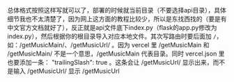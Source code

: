 总体格式按照这样写就可以了，部署的时候就当前目录（不要选择api目录），具体细节我也不太清楚了，因为网上这方面的教程比较少，所以是东找西找的（要是有中文官方文档就好了），反正就是api文件底下index.py（flask的app.py修改为index.py），然后根据你的根目录导入对应本地文件。其次写路由时要后面加 `/`，如：/getMusicMain/、/getMusicUrl/ 。因为 vercel 里 /getMusicMain 和 /getMusicMain/ 不是一个意思，/getMusicMain 代表目录。同时 vercel.json 里也要添加一条： "trailingSlash": true 。这条会让 /getMusicUrl/ 显示出来，而不是输入 /getMusicUrl/ 显示 /getMusicUrl

